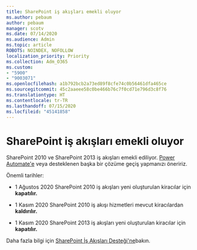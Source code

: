 ```yaml
---
title: SharePoint iş akışları emekli oluyor
ms.author: pebaum
author: pebaum
manager: scotv
ms.date: 07/14/2020
ms.audience: Admin
ms.topic: article
ROBOTS: NOINDEX, NOFOLLOW
localization_priority: Priority
ms.collection: Adm_O365
ms.custom:
- "5900"
- "9003071"
ms.openlocfilehash: a1b792bcb2a73ed89f8cfe74c0b56461dfa465ce
ms.sourcegitcommit: 45c2aaeee58c0be466b76c7f0cd71e796d3c8f76
ms.translationtype: HT
ms.contentlocale: tr-TR
ms.lasthandoff: 07/15/2020
ms.locfileid: "45141858"
---
```

# <a name="sharepoint-workflows-retiring"></a>SharePoint iş akışları emekli oluyor

SharePoint 2010 ve SharePoint 2013 iş akışları emekli ediliyor. [Power Automate'e](https://docs.microsoft.com/power-automate/getting-started) veya desteklenen başka bir çözüme geçiş yapmanızı öneririz. 

Önemli tarihler:

- 1 Ağustos 2020 SharePoint 2010 iş akışları yeni oluşturulan kiracılar için **kapatılır.**

- 1 Kasım 2020 SharePoint 2010 iş akışı hizmetleri mevcut kiracılardan **kaldırılır.**

- 1 Kasım 2020 SharePoint 2013 iş akışları yeni oluşturulan kiracılar için **kapatılır.**

Daha fazla bilgi için [SharePoint İş Akışları Desteği'ne](https://aka.ms/sp-workflows-support)bakın.